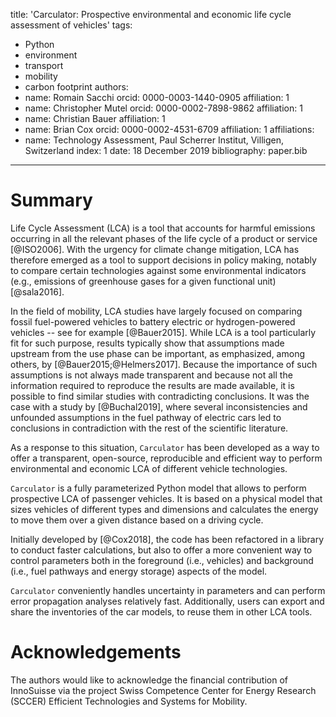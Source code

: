 title: 'Carculator: Prospective environmental and economic life cycle assessment of vehicles'
tags:
  - Python
  - environment
  - transport
  - mobility
  - carbon footprint
authors:
  - name: Romain Sacchi
    orcid: 0000-0003-1440-0905
    affiliation: 1
  - name: Christopher Mutel
    orcid: 0000-0002-7898-9862
    affiliation: 1
  - name: Christian Bauer
    affiliation: 1
  - name: Brian Cox
    orcid: 0000-0002-4531-6709
    affiliation: 1
affiliations:
 - name: Technology Assessment, Paul Scherrer Institut, Villigen, Switzerland
   index: 1
date: 18 December 2019
bibliography: paper.bib

---

# Summary

Life Cycle Assessment (LCA) is a tool that accounts for harmful emissions
occurring in all the relevant phases of the life cycle of a product or service [@ISO2006].
With the urgency for climate change mitigation, LCA has therefore emerged as a tool
to support decisions in policy making, notably to compare certain technologies against
some environmental indicators (e.g., emissions of greenhouse gases for a given functional unit) [@sala2016]. 

In the field of mobility, LCA studies have largely focused on comparing fossil fuel-powered vehicles to
battery electric or hydrogen-powered vehicles -- see for example [@Bauer2015].
While LCA is a tool particularly fit for such purpose, results typically show that assumptions made upstream
from the use phase can be important, as emphasized, among others, by [@Bauer2015;@Helmers2017].
Because the importance of such assumptions is not always made transparent and because not all the information required to reproduce the results are made available,
it is possible to find similar studies with contradicting conclusions. It was the case with a study by [@Buchal2019],
where several inconsistencies and unfounded assumptions in the fuel pathway of electric cars led
to conclusions in contradiction with the rest of the scientific literature.

As a response to this situation, ``Carculator`` has been developed as a way to offer a transparent,
open-source, reproducible and efficient way to perform environmental and economic LCA of different
vehicle technologies.
 
``Carculator`` is a fully parameterized Python model that allows to perform prospective
LCA of passenger vehicles. It is based on a physical model that sizes vehicles of different types
and dimensions and calculates the energy to move them over a given distance based on a driving cycle.

Initially developed by [@Cox2018], the code has been refactored in a library to conduct
faster calculations, but also to offer a more convenient way to control parameters both in
the foreground (i.e., vehicles) and background (i.e., fuel pathways and energy storage) aspects
of the model. 

``Carculator`` conveniently handles uncertainty in parameters and can perform error propagation analyses
relatively fast. Additionally, users can export and share the inventories of the car models, to reuse them
in other LCA tools. 

# Acknowledgements

The authors would like to acknowledge the financial contribution of InnoSuisse via the project
Swiss Competence Center for Energy Research (SCCER) Efficient Technologies and Systems for Mobility.


